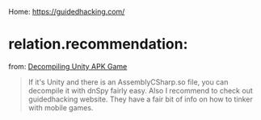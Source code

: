 Home: https://guidedhacking.com/


# relation.recommendation:
from: [Decompiling Unity APK Game ](https://www.reddit.com/r/LiveOverflow/comments/ibmyxx/comment/g1xc7zv/)
>If it's Unity and there is an AssemblyCSharp.so file, you can decompile it with dnSpy fairly easy. Also I recommend to check out guidedhacking website. They have a fair bit of info on how to tinker with mobile games.

